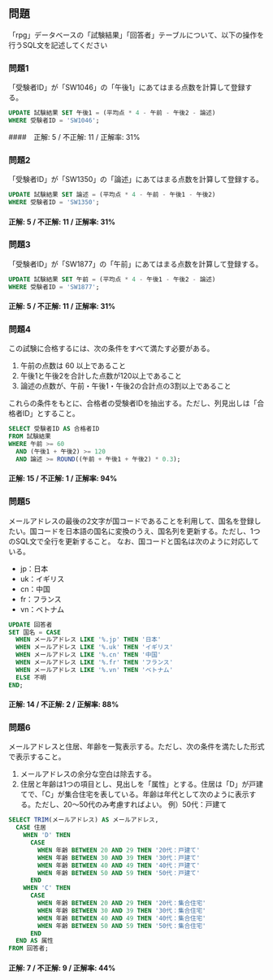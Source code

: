 ## 問題

「rpg」データベースの「試験結果」「回答者」テーブルについて、以下の操作を行うSQL文を記述してください

### 問題1

「受験者ID」が「SW1046」の「午後1」にあてはまる点数を計算して登録する。

```sql
UPDATE 試験結果 SET 午後1 = (平均点 * 4 - 午前 - 午後2 - 論述)
WHERE 受験者ID = 'SW1046';
```

####　正解: 5 / 不正解: 11 / 正解率: 31%

### 問題2

「受験者ID」が「SW1350」の「論述」にあてはまる点数を計算して登録する。

```sql
UPDATE 試験結果 SET 論述 = (平均点 * 4 - 午前 - 午後1 - 午後2)
WHERE 受験者ID = 'SW1350';
```

#### 正解: 5 / 不正解: 11 / 正解率: 31%

### 問題3

「受験者ID」が「SW1877」の「午前」にあてはまる点数を計算して登録する。

```sql
UPDATE 試験結果 SET 午前 = (平均点 * 4 - 午後1 - 午後2 - 論述)
WHERE 受験者ID = 'SW1877';
```

#### 正解: 5 / 不正解: 11 / 正解率: 31%

### 問題4

この試験に合格するには、次の条件をすべて満たす必要がある。

1. 午前の点数は 60 以上であること
2. 午後1と午後2を合計した点数が120以上であること
3. 論述の点数が、午前・午後1・午後2の合計点の3割以上であること

これらの条件をもとに、合格者の受験者IDを抽出する。ただし、列見出しは「合格者ID」とすること。

```sql
SELECT 受験者ID AS 合格者ID
FROM 試験結果
WHERE 午前 >= 60
  AND (午後1 + 午後2) >= 120
  AND 論述 >= ROUND((午前 + 午後1 + 午後2) * 0.3);
```

#### 正解: 15 / 不正解: 1 / 正解率: 94%

### 問題5

メールアドレスの最後の2文字が国コードであることを利用して、国名を登録したい。国コードを日本語の国名に変換のうえ、国名列を更新する。ただし、1つのSQL文で全行を更新すること。
なお、国コードと国名は次のように対応している。
- jp：日本
- uk：イギリス
- cn：中国
- fr：フランス
- vn：ベトナム

```sql
UPDATE 回答者
SET 国名 = CASE
  WHEN メールアドレス LIKE '%.jp' THEN '日本'
  WHEN メールアドレス LIKE '%.uk' THEN 'イギリス'
  WHEN メールアドレス LIKE '%.cn' THEN '中国'
  WHEN メールアドレス LIKE '%.fr' THEN 'フランス'
  WHEN メールアドレス LIKE '%.vn' THEN 'ベトナム'
  ELSE 不明
END;
```

#### 正解: 14 / 不正解: 2 / 正解率: 88%

### 問題6

メールアドレスと住居、年齢を一覧表示する。ただし、次の条件を満たした形式で表示すること。
1. メールアドレスの余分な空白は除去する。
2. 住居と年齢は1つの項目とし、見出しを「属性」とする。住居は「D」が戸建てで、「C」が集合住宅を表している。年齢は年代として次のように表示する。ただし、20～50代のみ考慮すればよい。
例）50代：戸建て

```sql
SELECT TRIM(メールアドレス) AS メールアドレス,
  CASE 住居
    WHEN 'D' THEN 
      CASE
        WHEN 年齢 BETWEEN 20 AND 29 THEN '20代：戸建て'
        WHEN 年齢 BETWEEN 30 AND 39 THEN '30代：戸建て'
        WHEN 年齢 BETWEEN 40 AND 49 THEN '40代：戸建て'
        WHEN 年齢 BETWEEN 50 AND 59 THEN '50代：戸建て'
      END
    WHEN 'C' THEN 
      CASE
        WHEN 年齢 BETWEEN 20 AND 29 THEN '20代：集合住宅'
        WHEN 年齢 BETWEEN 30 AND 39 THEN '30代：集合住宅'
        WHEN 年齢 BETWEEN 40 AND 49 THEN '40代：集合住宅'
        WHEN 年齢 BETWEEN 50 AND 59 THEN '50代：集合住宅'
      END
  END AS 属性
FROM 回答者;
```

#### 正解: 7 / 不正解: 9 / 正解率: 44%